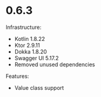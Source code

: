 # 0.6.3
Infrastructure:
- Kotlin 1.8.22
- Ktor 2.9.11
- Dokka 1.8.20
- Swagger UI 5.17.2
- Removed unused dependencies

Features:
- Value class support